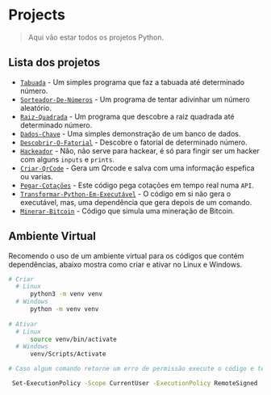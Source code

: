 # Projects

> Aqui vão estar todos os projetos Python.

## Lista dos projetos

- [`Tabuada`](Tabuada/tabuada.py) - Um simples programa que faz a tabuada até determinado número.
- [`Sorteador-De-Números`](Sorteador-De-Números/Sorteador-De-Número.py) - Um programa de tentar adivinhar um número aleatório.
- [`Raiz-Quadrada`](Raiz-Quadrada/Raiz-Quadrada.py) - Um programa que descobre a raiz quadrada até determinado número.
- [`Dados-Chave`](Dados-Chave/Dados-chave.py) - Uma simples demonstração de um banco de dados.
- [`Descobrir-O-Fatorial`](Descobrir-O-Fatorial/Fatorial.py) - Descobre o fatorial de determinado número.
- [`Hackeador`](Hackeador/Hackeador.py) - Não, não serve para hackear, é só para fingir ser um hacker com alguns `inputs` e `prints`.
- [`Criar-QrCode`](Criar-QrCode) - Gera um Qrcode e salva com uma informação espefica ou varias.
- [`Pegar-Cotações`](Pegar-Cotações) - Este código pega cotações em tempo real numa `API`.
- [`Transformar-Python-Em-Executável`](Transformar-Python-Em-Executável) - O código em si não gera o executável, mas, uma dependência que gera depois de um comando.
- [`Minerar-Bitcoin`](Minerar-Bitcoin) - Código que simula uma mineração de Bitcoin.

<!-- <details>
<summary>Ver mais</summary>

</details> -->

## Ambiente Virtual

Recomendo o uso de um ambiente virtual para os códigos que contém dependências, abaixo mostra como criar e ativar no Linux e Windows.

```bash
# Criar
  # Linux
      python3 -m venv venv
  # Windows
      python -m venv venv
    
# Ativar
  # Linux
      source venv/bin/activate
  # Windows
      venv/Scripts/Activate

# Caso algum comando retorne um erro de permissão execute o código e tente novamente:

 Set-ExecutionPolicy -Scope CurrentUser -ExecutionPolicy RemoteSigned
```
